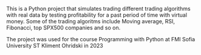 This is a Python project that simulates trading different trading algorithms with real data by testing profitability for a past period of time with virtual money. 
Some of the trading algoritms include Moving average, RSI, Fibonacci, top SPX500 companies and so on.

The project was used for the course Programming with Python at FMI Sofia University ST Kliment Ohridski in 2023
